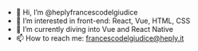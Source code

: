 - 🦇 Hi, I’m @heplyfrancescodelgiudice
- 👀 I’m interested in front-end: React, Vue, HTML, CSS
- 🌱 I’m currently diving into Vue and React Native
- 📫 How to reach me: francescodelgiudice@heply.it
